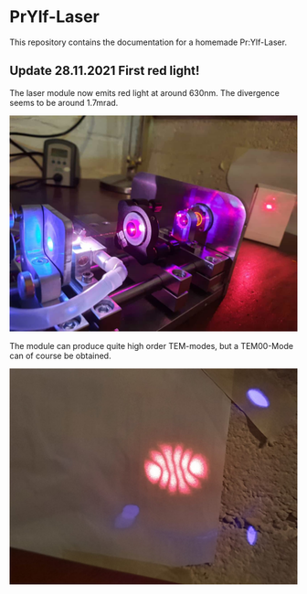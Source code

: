 # PrYlf-Laser
This repository contains the documentation for a homemade Pr:Ylf-Laser.

## Update 28.11.2021 First red light!
The laser module now emits red light at around 630nm. The divergence seems to be around 1.7mrad. 

![Laser action](./Documentation/RedPrylf1.jpeg?raw=true)

The module can produce quite high order TEM-modes, but a TEM00-Mode can of course be obtained.

![High order TEM mode](./Documentation/Mode1.jpg?raw=true)
